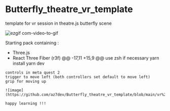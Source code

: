 # Butterfly_theatre_vr_template
template for vr session in theatre.js butterfly scene

![ezgif com-video-to-gif](https://github.com/az7dev/Butterfly_theatre_vr_template/assets/93381977/8e443e7d-1c2f-48a2-b967-1d08aceadf09)

Starting pack containing :
- Three.js
- React Three Fiber (r3f)
@@ -17,11 +15,9 @@ use zsh if necessary
yarn install
yarn dev
```
controls in meta quest 2 
trigger to move left (both controllers set default to move left)
grip for moving up

![image](https://github.com/az7dev/Butterfly_theatre_vr_template/blob/main/vr%20.png)

happy learning !!!
